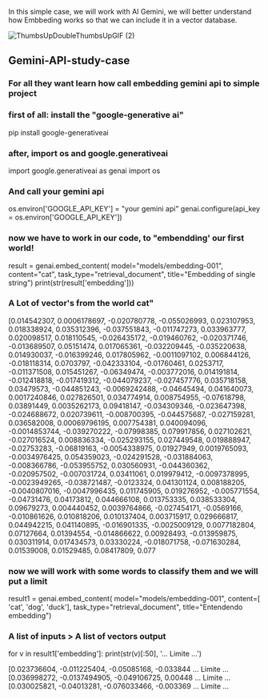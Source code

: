 
In this simple case, we will work with AI Gemini, we will better understand how Embbeding works so that we can include it in a vector database.


![ThumbsUpDoubleThumbsUpGIF (2)](https://github.com/Tiagoribeirorp/Gemini-API-study-case/assets/24392536/65b8c466-0551-49fe-a160-6a0a19f1c90a)




## Gemini-API-study-case
### For all they want learn how call embedding gemini api to simple project


### first of all: install the "google-generative ai"

pip install google-generativeai

### after, import os and google.generativeai
import google.generativeai as genai
import os

### And call your gemini api
os.environ['GOOGLE_API_KEY'] = "your gemini api"
genai.configure(api_key = os.environ['GOOGLE_API_KEY'])


### now we have to work in our code, to "embendding' our first world!
result = genai.embed_content(
    model="models/embedding-001",
    content="cat",
    task_type="retrieval_document",
    title="Embedding of single string")
print(str(result['embedding']))

### A Lot of vector's from the world cat"

[0.014542307, 0.0006178697, -0.020780778, -0.055026993, 0.023107953, 0.018338924, 0.035312396, -0.037551843, -0.011747273, 0.033963777, 0.020098517, 0.018110545, -0.026435172, -0.019460762, -0.020371746, -0.013689507, 0.05151474, 0.017065361, -0.032209445, -0.035220638, 0.014930037, -0.016399246, 0.017805962, -0.0011097102, 0.006844126, -0.018118314, 0.0703797, -0.042333104, -0.01760461, 0.0253717, -0.011371508, 0.015451267, -0.06349474, -0.003772016, 0.014191814, -0.012418818, -0.017419312, -0.044079237, -0.027457776, 0.035718158, 0.03479573, -0.044851243, -0.0069242488, -0.04645494, 0.041640073, 0.0017240846, 0.027826501, 0.034774914, 0.008754955, -0.07618798, 0.03891449, 0.0035262173, 0.09418147, -0.034309346, -0.023647398, -0.024688672, 0.020739611, -0.008700395, -0.044575687, -0.027159281, 0.036582008, 0.00069796195, 0.007754381, 0.040094096, -0.0014853744, -0.039270222, -0.07998385, 0.079917856, 0.027102621, -0.027016524, 0.008836334, -0.025293155, 0.027449548, 0.019888947, -0.02753283, -0.06819163, -0.0054338975, 0.01927949, 0.0019765093, -0.0034976425, 0.054359023, -0.024291528, -0.031884063, -0.008366786, -0.053955752, 0.030560931, -0.044360362, -0.020957502, -0.007031724, 0.03411061, 0.019979412, -0.0097378995, -0.0023949265, -0.038721487, -0.0123324, 0.041301124, 0.008188205, -0.0040807016, -0.0047996435, 0.011745905, 0.019276952, -0.005771554, -0.04731476, 0.04173812, 0.044666108, 0.013753335, 0.038533304, 0.09679273, 0.004440452, 0.0039764866, -0.027454171, -0.0569166, -0.010861626, 0.010818206, 0.010137404, 0.003715917, 0.029666817, 0.044942215, 0.041140895, -0.016901335, -0.0025009129, 0.0077182804, 0.07127664, 0.01394554, -0.014866622, 0.00928493, -0.013959875, 0.030311914, 0.017434573, 0.03330224, -0.018071758, -0.071630284, 0.01539008, 0.01529485, 0.08417809, 0.077


### now we will work with some words to classify them and we will put a limit

result1 = genai.embed_content(
    model="models/embedding-001",
    content=[
      'cat',
      'dog',
      'duck'],
    task_type="retrieval_document",
    title="Entendendo embedding")

### A list of inputs > A list of vectors output
for v in result1['embedding']:
  print(str(v)[:50], '... Limite ...')

  [0.023736604, -0.011225404, -0.05085168, -0.033844 ... Limite ...
[0.036998272, -0.0137494905, -0.049106725, 0.00448 ... Limite ...
[0.030025821, -0.04013281, -0.076033466, -0.003369 ... Limite ...


  

